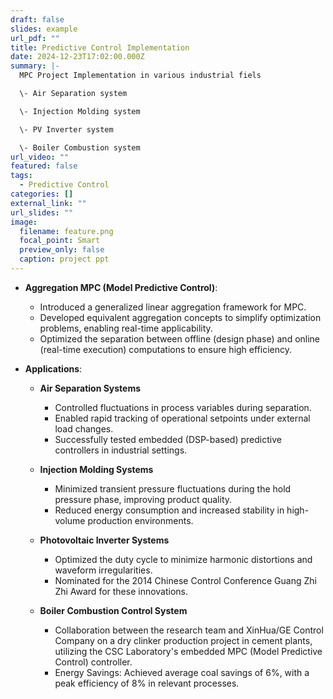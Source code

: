 ```yaml
---
draft: false
slides: example
url_pdf: ""
title: Predictive Control Implementation
date: 2024-12-23T17:02:00.000Z
summary: |-
  MPC Project Implementation in various industrial fiels

  \- Air Separation system

  \- Injection Molding system

  \- PV Inverter system

  \- Boiler Combustion system
url_video: ""
featured: false
tags:
  - Predictive Control
categories: []
external_link: ""
url_slides: ""
image:
  filename: feature.png
  focal_point: Smart
  preview_only: false
  caption: project ppt
---
```

* **Aggregation MPC (Model Predictive Control)**:

  * Introduced a generalized linear aggregation framework for MPC.
  * Developed equivalent aggregation concepts to simplify optimization problems, enabling real-time applicability.
  * Optimized the separation between offline (design phase) and online (real-time execution) computations to ensure high efficiency.
* **Applications**:

  * **Air Separation Systems**

    * Controlled fluctuations in process variables during separation.
    * Enabled rapid tracking of operational setpoints under external load changes.
    * Successfully tested embedded (DSP-based) predictive controllers in industrial settings.
  * **Injection Molding Systems**



    * Minimized transient pressure fluctuations during the hold pressure phase, improving product quality.
    * Reduced energy consumption and increased stability in high-volume production environments.
  * **Photovoltaic Inverter Systems**



    * Optimized the duty cycle to minimize harmonic distortions and waveform irregularities.
    * Nominated for the 2014 Chinese Control Conference Guang Zhi Zhi Award for these innovations.
  * **Boiler Combustion Control System**

    *   Collaboration between the research team and XinHua/GE Control Company on a dry clinker production project in cement plants, utilizing the CSC Laboratory's embedded MPC (Model Predictive Control) controller.
    *  Energy Savings: Achieved average coal savings of 6%, with a peak efficiency of 8% in relevant processes.
